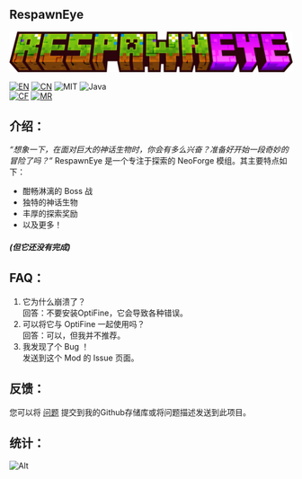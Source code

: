 ## RespawnEye

![LOGO](./icon/respawneye.png)

[![EN](https://img.shields.io/badge/English-Click-blue)](../README.md)
[![CN](https://img.shields.io/badge/简体中文-Click-blue)](./README_zh.md)
![MIT](https://img.shields.io/badge/License-MIT-green)
![Java](https://img.shields.io/badge/Java-100%25-orange)  
[![CF](https://img.shields.io/badge/CuresForge-RespawnEye-red)](https://www.curseforge.com/minecraft/mc-mods/respawneye)
[![MR](https://img.shields.io/badge/Modrinth-RespawnEye-green)](https://modrinth.com/mod/respawneye)

## 介绍：
*“想象一下，在面对巨大的神话生物时，你会有多么兴奋？准备好开始一段奇妙的冒险了吗？”*
RespawnEye 是一个专注于探索的 NeoForge 模组。其主要特点如下：
- 酣畅淋漓的 Boss 战
- 独特的神话生物
- 丰厚的探索奖励
- 以及更多！
##### (但它还没有完成)

## FAQ：
1. 它为什么崩溃了？  
   回答：不要安装OptiFine，它会导致各种错误。
2. 可以将它与 OptiFine 一起使用吗？  
   回答：可以，但我并不推荐。
3. 我发现了个 Bug ！  
   发送到这个 Mod 的 Issue 页面。

## 反馈：
您可以将 [问题](https://github.com/HuanMeng-official/RespawnEye/issues) 提交到我的Github存储库或将问题描述发送到此项目。

## 统计：
![Alt](https://repobeats.axiom.co/api/embed/295ee8e01f4aac223876df6ee823d0a79438bc14.svg "Repobeats analytics image")
